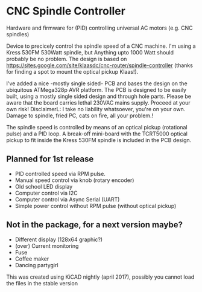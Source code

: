 # CNC Spindle Controller

Hardware and firmware for (PID) controlling universal AC motors (e.g. CNC spindles)

Device to precicely control the spindle speed of a CNC machine. I'm using a  Kress 530FM 530Watt spindle, but Anything upto 1000 Watt should probably be no problem. The design is based on https://sites.google.com/site/klaasdc/cnc-router/spindle-controller (thanks for finding a spot to mount the optical pickup Klaas!).

I've added a nice -mostly single sided- PCB and bases the design on the ubiquitous ATMega328p AVR platform. The PCB is designed to be easily built, using a mostly single sided design and through hole parts. Please be aware that the board carries lethal 230VAC mains supply. Proceed at your own risk! DisclaimerL: I take no liability whatsoever, you're on your own. Damage to spindle, fried PC, cats on fire, all your problem.!

The spindle speed is controlled by means of an optical pickup (rotational pulse) and a PID loop. A break-off mini-board with the TCRT5000 optical pickup to fit inside the Kress 530FM spindle is included in the PCB design.

## Planned for 1st release
- PID controlled speed via RPM pulse.
- Manual speed control via knob (rotary encoder)
- Old school LED display
- Computer control via I2C
- Computer control via Async Serial (UART)
- Simple power control without RPM pulse (without optical pickup)


## Not in the package, for a next version maybe?
- Different display (128x64 graphic?)
- (over) Current monitoring
- Fuse 
- Coffee maker
- Dancing partygirl


This was created using KiCAD nightly (april 2017), possibly you cannot load the files in the stable version
